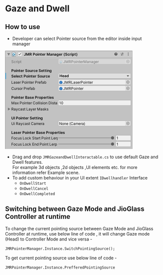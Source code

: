 # Gaze and Dwell

## How to use

* Developer can select Pointer source from the editor inside input manager

![](<../.gitbook/assets/image (16).png>)

* Drag and drop `JMRGazeandDwellInteractable.cs` to use default Gaze and Dwell features.\
  For example 3d objects ,2d objects ,UI elements etc. for more information refer Example scene.
* To add custom behaviour in your UI extent `IDwellhandler` Interface
  * `OnDwellStart`
  * `OnDwellCancel`
  * `OnDwellCompleted`

## Switching between Gaze Mode and JioGlass Controller at runtime

To change the current pointing source between Gaze Mode and JioGlass Controller at runtime, use below line of code , it will change Gaze mode (Head) to Controller Mode and vice versa -&#x20;

```
JMRPointerManager.Instance.SwitchPointingSource();
```

To get current pointing source use below line of code -

```
JMRPointerManager.Instance.PrefferedPointingSource
```

